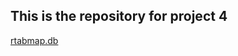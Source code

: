 ## This is the repository for project 4

[rtabmap.db](https://www.dropbox.com/s/ru5gtiaauwxjit3/rtabmap.db?dl=0)